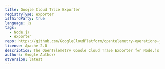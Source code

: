 ```yaml
---
title: Google Cloud Trace Exporter
registryType: exporter
isThirdParty: true
language: js
tags:
  - Node.js
  - exporter
repo: https://github.com/GoogleCloudPlatform/opentelemetry-operations-js/tree/master/packages/opentelemetry-cloud-trace-exporter
license: Apache 2.0
description: The OpenTelemetry Google Cloud Trace Exporter for Node.js.
authors: Google Authors
otVersion: latest
---
```

